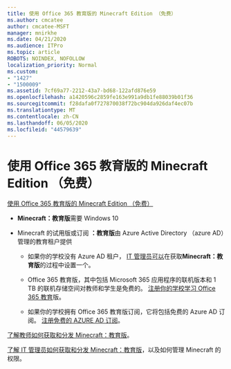 ```yaml
---
title: 使用 Office 365 教育版的 Minecraft Edition （免费）
ms.author: cmcatee
author: cmcatee-MSFT
manager: mnirkhe
ms.date: 04/21/2020
ms.audience: ITPro
ms.topic: article
ROBOTS: NOINDEX, NOFOLLOW
localization_priority: Normal
ms.custom:
- "1427"
- "1500009"
ms.assetid: 7cf69a77-2212-43a7-bd68-122afd876e59
ms.openlocfilehash: a1420596c2859fe163e991a9db1fe88039b01f36
ms.sourcegitcommit: f28dafa0f727870038f72bc904da926daf4ec07b
ms.translationtype: MT
ms.contentlocale: zh-CN
ms.lasthandoff: 06/05/2020
ms.locfileid: "44579639"
---
```

# <a name="minecraft-edition-with-office-365-education-for-free"></a>使用 Office 365 教育版的 Minecraft Edition （免费）

[使用 Office 365 教育版的 Minecraft Edition （免费）](https://docs.microsoft.com/education/windows/get-minecraft-for-education)
  
- **Minecraft：教育版**需要 Windows 10

- Minecraft 的试用版或订阅 **：教育版**由 Azure Active Directory （azure AD）管理的教育租户提供

  - 如果你的学校没有 Azure AD 租户， [IT 管理员可以](https://docs.microsoft.com/education/windows/school-get-minecraft)在获取**Minecraft：教育版**的过程中设置一个。

  - Office 365 教育版，其中包括 Microsoft 365 应用程序的联机版本和 1 TB 的联机存储空间对教师和学生是免费的。 [注册你的学校学习 Office 365 教育](https://products.office.com/academic/office-365-education-plan)版。

  - 如果你的学校拥有 Office 365 教育版订阅，它将包括免费的 Azure AD 订阅。 [注册免费的 AZURE AD 订阅](https://msdn.microsoft.com/library/windows/hardware/mt703369%28v=vs.85%29.aspx)。

[了解教师如何获取和分发 Minecraft：教育版](https://docs.microsoft.com/education/windows/teacher-get-minecraft)。
  
[了解 IT 管理员如何获取和分发 Minecraft：教育版](https://docs.microsoft.com/education/windows/school-get-minecraft)，以及如何管理 Minecraft 的权限。
